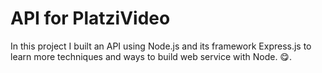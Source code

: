 # API for PlatziVideo

In this project I built an API using Node.js and its framework Express.js
to learn more techniques and ways to build web service with Node.
😋. 